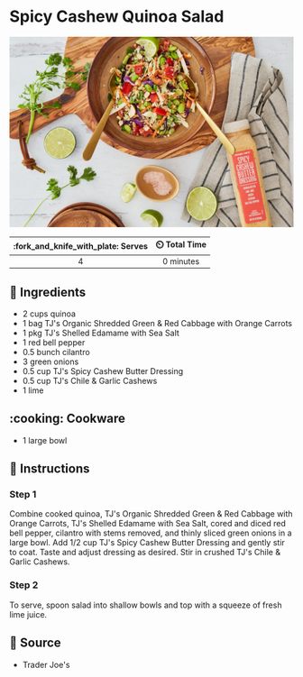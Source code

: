 # Spicy Cashew Quinoa Salad

![Spicy Cashew Quinoa Salad](../assets/images/spicy-cashew-quinoa-salad.png)

| :fork_and_knife_with_plate: Serves | :timer_clock: Total Time |
|:----------------------------------:|:-----------------------: |
| 4 | 0 minutes |

## :salt: Ingredients

- 2 cups quinoa
- 1 bag TJ's Organic Shredded Green & Red Cabbage with Orange Carrots
- 1 pkg TJ's Shelled Edamame with Sea Salt
- 1 red bell pepper
- 0.5 bunch cilantro
- 3 green onions
- 0.5 cup TJ's Spicy Cashew Butter Dressing
- 0.5 cup TJ's Chile & Garlic Cashews
- 1 lime

## :cooking: Cookware

- 1 large bowl

## :pencil: Instructions

### Step 1

Combine cooked quinoa, TJ's Organic Shredded Green & Red Cabbage with Orange Carrots, TJ's Shelled Edamame with Sea
Salt, cored and diced red bell pepper, cilantro with stems  removed, and thinly sliced green onions in a large bowl. Add
1/2 cup TJ's Spicy Cashew Butter Dressing and gently stir to coat. Taste and adjust dressing as desired. Stir in crushed
TJ's Chile & Garlic Cashews.

### Step 2

To serve, spoon salad into shallow bowls and top with a squeeze of fresh lime juice.

## :link: Source

- Trader Joe's
